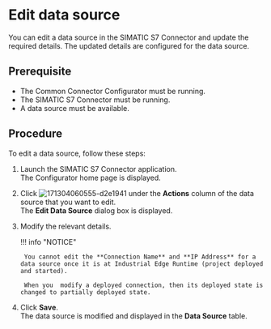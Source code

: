 # Edit data source

You can edit a data source in the SIMATIC S7 Connector and update the required details. The updated details are configured for the data source.

## Prerequisite

* The Common Connector Configurator must be running.
* The SIMATIC S7 Connector must be running.
* A data source must be available.

## Procedure

To edit a data source, follow these steps:

1. Launch the SIMATIC S7 Connector application.<br/>
  The Configurator home page is displayed.
1. Click ![171304060555-d2e1941](../media/171304060555.png) under the **Actions** column of the data source that you want to edit.<br/>
  The **Edit Data Source** dialog box is displayed.
1. Modify the relevant details.<br/>

    !!! info "NOTICE"

        You cannot edit the **Connection Name** and **IP Address** for a data source once it is at Industrial Edge Runtime (project deployed and started).
        
        When you  modify a deployed connection, then its deployed state is changed to partially deployed state.

1. Click **Save**.<br/>
  The data source is modified and displayed in the **Data Source** table.
